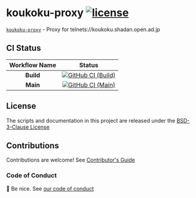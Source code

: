 # koukoku-proxy [![license][license-image]][license-url]

[`koukoku-proxy`][github-url] - Proxy for telnets://koukoku.shadan.open.ad.jp

## CI Status

| Workflow Name | Status |
|:-:|:-:|
| **Build** | [![GitHub CI (Build)][github-build-image]][github-build-url] |
| **Main** | [![GitHub CI (Main)][github-main-image]][github-main-url] |

## License

The scripts and documentation in this project are released under the [BSD-3-Clause License][license-url]

## Contributions

Contributions are welcome! See [Contributor's Guide](https://github.com/kei-g/koukoku-proxy/blob/main/CONTRIBUTING.md)

### Code of Conduct

:clap: Be nice. See [our code of conduct](https://github.com/kei-g/koukoku-proxy/blob/main/CODE_OF_CONDUCT.md)

[github-build-image]:https://github.com/kei-g/koukoku-proxy/actions/workflows/build.yml/badge.svg
[github-build-url]:https://github.com/kei-g/koukoku-proxy/actions/workflows/build.yml
[github-main-image]:https://github.com/kei-g/koukoku-proxy/actions/workflows/main.yml/badge.svg
[github-main-url]:https://github.com/kei-g/koukoku-proxy/actions/workflows/main.yml
[github-url]:https://github.com/kei-g/koukoku-proxy
[license-image]:https://img.shields.io/github/license/kei-g/koukoku-proxy
[license-url]:https://github.com/kei-g/koukoku-proxy/blob/main/LICENSE
